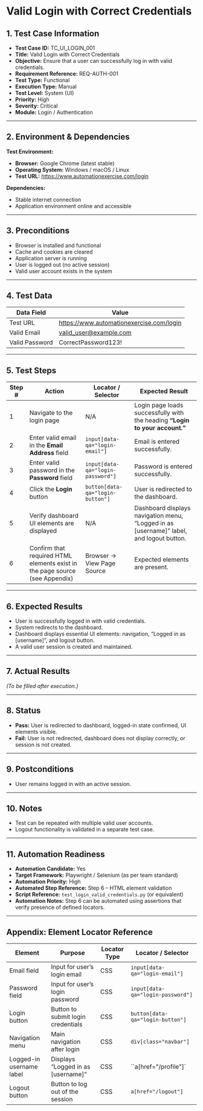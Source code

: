 # **Valid Login with Correct Credentials**

## 1. Test Case Information
- **Test Case ID:** TC_UI_LOGIN_001  
- **Title:** Valid Login with Correct Credentials  
- **Objective:** Ensure that a user can successfully log in with valid credentials.  
- **Requirement Reference:** REQ-AUTH-001  
- **Test Type:** Functional  
- **Execution Type:** Manual  
- **Test Level:** System (UI)  
- **Priority:** High  
- **Severity:** Critical  
- **Module:** Login / Authentication  

---

## 2. Environment & Dependencies
**Test Environment:**  
- **Browser:** Google Chrome (latest stable)  
- **Operating System:** Windows / macOS / Linux  
- **Test URL:** https://www.automationexercise.com/login  

**Dependencies:**  
- Stable internet connection  
- Application environment online and accessible  

---

## 3. Preconditions
- Browser is installed and functional  
- Cache and cookies are cleared  
- Application server is running  
- User is logged out (no active session)  
- Valid user account exists in the system  

---

## 4. Test Data

| Data Field       | Value                          |
|------------------|--------------------------------|
| Test URL         | https://www.automationexercise.com/login |
| Valid Email      | valid_user@example.com         |
| Valid Password   | CorrectPassword123!            |

---

## 5. Test Steps

| Step # | Action | Locator / Selector | Expected Result |
|--------|--------|--------------------|-----------------|
| 1 | Navigate to the login page | N/A | Login page loads successfully with the heading **“Login to your account.”** |
| 2 | Enter valid email in the **Email Address** field | `input[data-qa="login-email"]` | Email is entered successfully. |
| 3 | Enter valid password in the **Password** field | `input[data-qa="login-password"]` | Password is entered successfully. |
| 4 | Click the **Login** button | `button[data-qa="login-button"]` | User is redirected to the dashboard. |
| 5 | Verify dashboard UI elements are displayed | N/A | Dashboard displays navigation menu, “Logged in as [username]” label, and logout button. |
| 6 | Confirm that required HTML elements exist in the page source (see Appendix) | Browser → View Page Source | Expected elements are present. |

---

## 6. Expected Results
- User is successfully logged in with valid credentials.  
- System redirects to the dashboard.  
- Dashboard displays essential UI elements: navigation, “Logged in as [username]”, and logout button.  
- A valid user session is created and maintained.  

---

## 7. Actual Results
*(To be filled after execution.)*  

---

## 8. Status
- **Pass:** User is redirected to dashboard, logged-in state confirmed, UI elements visible.  
- **Fail:** User is not redirected, dashboard does not display correctly, or session is not created.  

---

## 9. Postconditions
- User remains logged in with an active session.  

---

## 10. Notes
- Test can be repeated with multiple valid user accounts.  
- Logout functionality is validated in a separate test case.  

---

## 11. Automation Readiness
- **Automation Candidate:** Yes  
- **Target Framework:** Playwright / Selenium (as per team standard)  
- **Automation Priority:** High  
- **Automated Step Reference:** Step 6 – HTML element validation  
- **Script Reference:** `test_login_valid_credentials.py` (or equivalent)  
- **Automation Notes:** Step 6 can be automated using assertions that verify presence of defined locators.  

---

## Appendix: Element Locator Reference

| Element                    | Purpose                                  | Locator Type | Locator / Selector |
|----------------------------|------------------------------------------|---------------|--------------------|
| Email field                | Input for user’s login email             | CSS           | `input[data-qa="login-email"]` |
| Password field             | Input for user’s login password          | CSS           | `input[data-qa="login-password"]` |
| Login button               | Button to submit login credentials       | CSS           | `button[data-qa="login-button"]` |
| Navigation menu            | Main navigation after login               | CSS           | `div[class="navbar"]` |
| Logged-in username label   | Displays “Logged in as [username]”       | CSS           | ``a[href="/profile"]` |
| Logout button              | Button to log out of the session          | CSS           | `a[href="/logout"]` |

